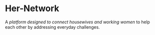 # Her-Network
A *platform designed to connect housewives and working women* to help each other by addressing everyday challenges.
